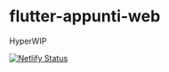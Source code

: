 # flutter-appunti-web

HyperWIP

[![Netlify Status](https://api.netlify.com/api/v1/badges/75e837d6-3355-4ef9-aeba-3537b10ed971/deploy-status)](https://app.netlify.com/sites/stupefied-gates-d54a00/deploys)
